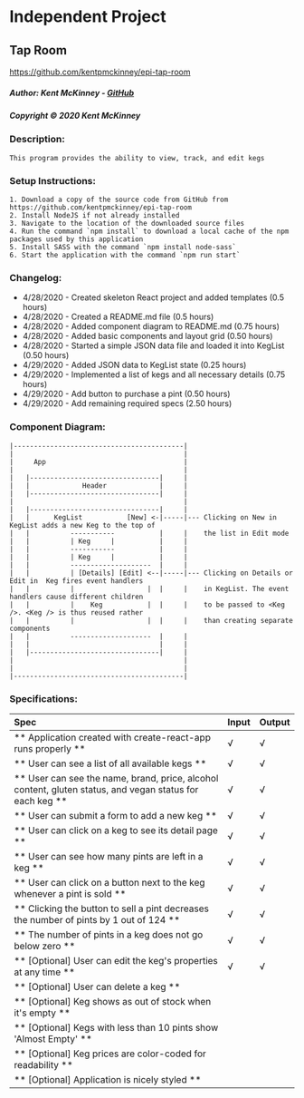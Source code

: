 # Independent Project
## Tap Room
https://github.com/kentpmckinney/epi-tap-room

##### Author: Kent McKinney - [GitHub](https://github.com/kentpmckinney)
##### Copyright &copy; 2020 Kent McKinney
### Description:

``This program provides the ability to view, track, and edit kegs``

### Setup Instructions:
    1. Download a copy of the source code from GitHub from https://github.com/kentpmckinney/epi-tap-room
    2. Install NodeJS if not already installed
    3. Navigate to the location of the downloaded source files
    4. Run the command `npm install` to download a local cache of the npm packages used by this application
    5. Install SASS with the command `npm install node-sass`
    6. Start the application with the command `npm run start`
 
### Changelog:
* 4/28/2020 - Created skeleton React project and added templates (0.5 hours)
* 4/28/2020 - Created a README.md file (0.5 hours)
* 4/28/2020 - Added component diagram to README.md (0.75 hours)
* 4/28/2020 - Added basic components and layout grid (0.50 hours)
* 4/28/2020 - Started a simple JSON data file and loaded it into KegList (0.50 hours)
* 4/29/2020 - Added JSON data to KegList state (0.25 hours)
* 4/29/2020 - Implemented a list of kegs and all necessary details (0.75 hours)
* 4/29/2020 - Add button to purchase a pint (0.50 hours)
* 4/29/2020 - Add remaining required specs (2.50 hours)

### Component Diagram:

```
|------------------------------------------|
|                                          |
|     App                                  |
|                                          |
|   |--------------------------------|     |
|   |             Header             |     |
|   |--------------------------------|     |
|                                          |
|   |--------------------------------|     |
|   |      KegList           [New] <-|-----|--- Clicking on New in KegList adds a new Keg to the top of
|   |          -----------           |     |    the list in Edit mode
|   |          | Keg     |           |     |
|   |          -----------           |     |
|   |          | Keg     |           |     |
|   |          --------------------  |     |
|   |          | [Details] [Edit] <--|-----|--- Clicking on Details or Edit in  Keg fires event handlers
|   |          |                  |  |     |    in KegList. The event handlers cause different children
|   |          |    Keg           |  |     |    to be passed to <Keg />. <Keg /> is thus reused rather
|   |          |                  |  |     |    than creating separate components
|   |          --------------------  |     |
|   |                                |     |
|   |--------------------------------|     |
|                                          |
|                                          |
|------------------------------------------|
```

### Specifications:

| Spec | Input | Output |
| :------------- | :------------- | :------------- |
| ** Application created with create-react-app runs properly ** | √ | √ |
| ** User can see a list of all available kegs ** | √ | √ |
| ** User can see the name, brand, price, alcohol content, gluten status, and vegan status for each keg ** | √ | √ |
| ** User can submit a form to add a new keg ** | √ | √ |
| ** User can click on a keg to see its detail page ** | √ | √ |
| ** User can see how many pints are left in a keg ** | √ | √ |
| ** User can click on a button next to the keg whenever a pint is sold ** | √ | √ |
| ** Clicking the button to sell a pint decreases the number of pints by 1 out of 124 ** | √ | √ |
| ** The number of pints in a keg does not go below zero ** | √ | √ |
| ** [Optional] User can edit the keg's properties at any time ** | √ | √ |
| ** [Optional] User can delete a keg ** |  |  |
| ** [Optional] Keg shows as out of stock when it's empty ** |  |  |
| ** [Optional] Kegs with less than 10 pints show 'Almost Empty' ** |  |  |
| ** [Optional] Keg prices are color-coded for readability ** |  |  |
| ** [Optional] Application is nicely styled ** |  |  |
